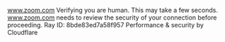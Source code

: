 www.zoom.com
Verifying you are human. This may take a few seconds.
www.zoom.com needs to review the security of your connection before proceeding.
Ray ID: 8bde83ed7a58f957
Performance & security by Cloudflare